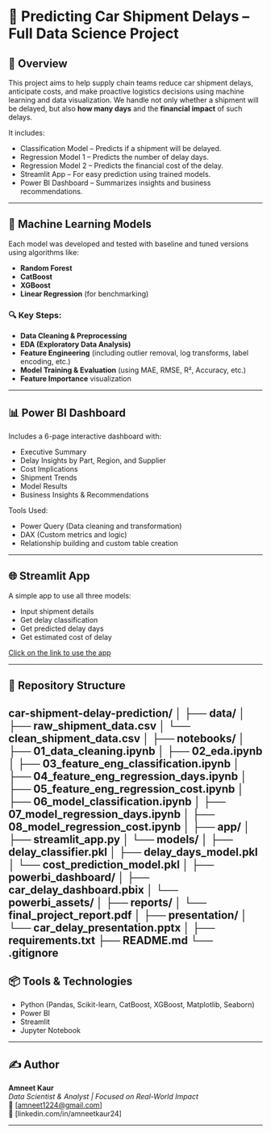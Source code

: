 # 🚗 Predicting Car Shipment Delays – Full Data Science Project

## 📌 Overview

This project aims to help supply chain teams reduce car shipment delays, anticipate costs, and make proactive logistics decisions using machine learning and data visualization. We handle not only whether a shipment will be delayed, but also **how many days** and the **financial impact** of such delays.

It includes:
- Classification Model – Predicts if a shipment will be delayed.
- Regression Model 1 – Predicts the number of delay days.
- Regression Model 2 – Predicts the financial cost of the delay.
- Streamlit App – For easy prediction using trained models.
- Power BI Dashboard – Summarizes insights and business recommendations.

---

## 🧠 Machine Learning Models

Each model was developed and tested with baseline and tuned versions using algorithms like:
- **Random Forest**
- **CatBoost**
- **XGBoost**
- **Linear Regression** (for benchmarking)

### 🔍 Key Steps:
- **Data Cleaning & Preprocessing**
- **EDA (Exploratory Data Analysis)**
- **Feature Engineering** (including outlier removal, log transforms, label encoding, etc.)
- **Model Training & Evaluation** (using MAE, RMSE, R², Accuracy, etc.)
- **Feature Importance** visualization

---

## 📊 Power BI Dashboard

Includes a 6-page interactive dashboard with:
- Executive Summary
- Delay Insights by Part, Region, and Supplier
- Cost Implications
- Shipment Trends
- Model Results
- Business Insights & Recommendations

Tools Used:
- Power Query (Data cleaning and transformation)
- DAX (Custom metrics and logic)
- Relationship building and custom table creation

---

## 🌐 Streamlit App

A simple app to use all three models:
- Input shipment details
- Get delay classification
- Get predicted delay days
- Get estimated cost of delay

[Click on the link to use the app](https://car-shipment-delay-prediction-8gxekgz52yqxspeqtu8svv.streamlit.app/)

---

## 📁 Repository Structure

car-shipment-delay-prediction/
│
├── data/
│   ├── raw_shipment_data.csv
│   └── clean_shipment_data.csv
│
├── notebooks/
│   ├── 01_data_cleaning.ipynb
│   ├── 02_eda.ipynb
│   ├── 03_feature_eng_classification.ipynb
│   ├── 04_feature_eng_regression_days.ipynb
│   ├── 05_feature_eng_regression_cost.ipynb
│   ├── 06_model_classification.ipynb
│   ├── 07_model_regression_days.ipynb
│   ├── 08_model_regression_cost.ipynb
│
├── app/
│   ├── streamlit_app.py
│   └── models/
│       ├── delay_classifier.pkl
│       ├── delay_days_model.pkl
│       └── cost_prediction_model.pkl
│
├── powerbi_dashboard/
│   ├── car_delay_dashboard.pbix
│   └── powerbi_assets/
│
├── reports/
│   └── final_project_report.pdf
│
├── presentation/
│   └── car_delay_presentation.pptx
│
├── requirements.txt
├── README.md
└── .gitignore
---

## 📦 Tools & Technologies

- Python (Pandas, Scikit-learn, CatBoost, XGBoost, Matplotlib, Seaborn)
- Power BI
- Streamlit
- Jupyter Notebook

---

## ✍️ Author

**Amneet Kaur**  
_Data Scientist & Analyst | Focused on Real-World Impact_  
📧 [amneet1224@gmail.com]  
📂 [linkedin.com/in/amneetkaur24]

---

